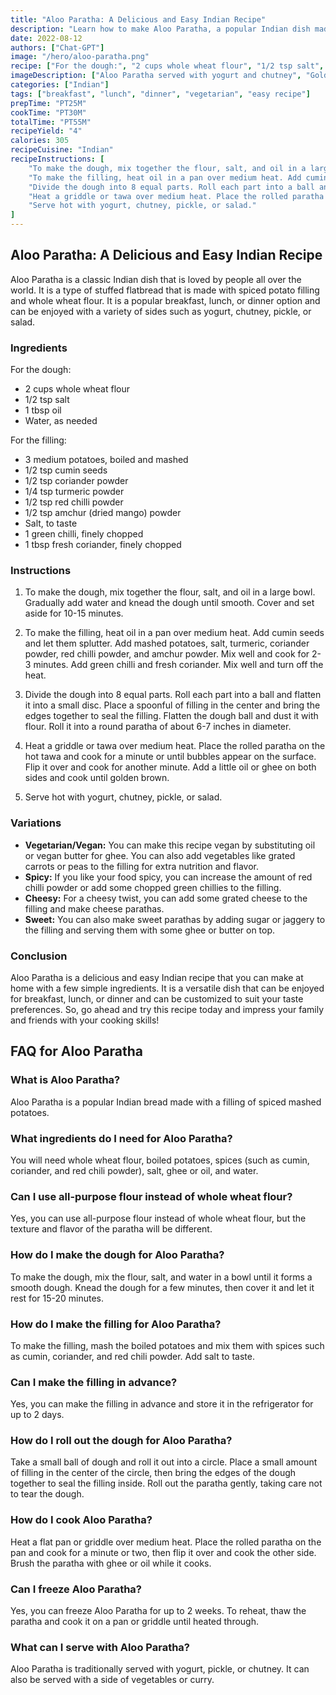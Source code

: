 ```yaml
---
title: "Aloo Paratha: A Delicious and Easy Indian Recipe"
description: "Learn how to make Aloo Paratha, a popular Indian dish made with spiced potato filling and whole wheat flatbreads. This recipe is easy to make and perfect for breakfast, lunch, or dinner!"
date: 2022-08-12
authors: ["Chat-GPT"]
image: "/hero/aloo-paratha.png"
recipe: ["For the dough:", "2 cups whole wheat flour", "1/2 tsp salt", "1 tbsp oil", "Water, as needed", "For the filling:", "3 medium potatoes, boiled and mashed", "1/2 tsp cumin seeds", "1/2 tsp coriander powder", "1/4 tsp turmeric powder", "1/2 tsp red chilli powder", "1/2 tsp amchur (dried mango) powder", "Salt, to taste", "1 green chilli, finely chopped", "1 tbsp fresh coriander, finely chopped"]
imageDescription: ["Aloo Paratha served with yogurt and chutney", "Golden brown Aloo Paratha on a plate", "Aloo Paratha with a side of pickles and salad", "Stack of freshly made Aloo Paratha"]
categories: ["Indian"]
tags: ["breakfast", "lunch", "dinner", "vegetarian", "easy recipe"]
prepTime: "PT25M"
cookTime: "PT30M"
totalTime: "PT55M"
recipeYield: "4"
calories: 305
recipeCuisine: "Indian"
recipeInstructions: [
    "To make the dough, mix together the flour, salt, and oil in a large bowl. Gradually add water and knead the dough until smooth. Cover and set aside for 10-15 minutes.",
    "To make the filling, heat oil in a pan over medium heat. Add cumin seeds and let them splutter. Add mashed potatoes, salt, turmeric, coriander powder, red chilli powder, and amchur powder. Mix well and cook for 2-3 minutes. Add green chilli and fresh coriander. Mix well and turn off the heat.",
    "Divide the dough into 8 equal parts. Roll each part into a ball and flatten it into a small disc. Place a spoonful of filling in the center and bring the edges together to seal the filling. Flatten the dough ball and dust it with flour. Roll it into a round paratha of about 6-7 inches in diameter.",
    "Heat a griddle or tawa over medium heat. Place the rolled paratha on the hot tawa and cook for a minute or until bubbles appear on the surface. Flip it over and cook for another minute. Add a little oil or ghee on both sides and cook until golden brown.",
    "Serve hot with yogurt, chutney, pickle, or salad."
]
---
```


## Aloo Paratha: A Delicious and Easy Indian Recipe

Aloo Paratha is a classic Indian dish that is loved by people all over the world. It is a type of stuffed flatbread that is made with spiced potato filling and whole wheat flour. It is a popular breakfast, lunch, or dinner option and can be enjoyed with a variety of sides such as yogurt, chutney, pickle, or salad.

### Ingredients

For the dough:

- 2 cups whole wheat flour
- 1/2 tsp salt
- 1 tbsp oil
- Water, as needed

For the filling:

- 3 medium potatoes, boiled and mashed
- 1/2 tsp cumin seeds
- 1/2 tsp coriander powder
- 1/4 tsp turmeric powder
- 1/2 tsp red chilli powder
- 1/2 tsp amchur (dried mango) powder
- Salt, to taste
- 1 green chilli, finely chopped
- 1 tbsp fresh coriander, finely chopped

### Instructions

1. To make the dough, mix together the flour, salt, and oil in a large bowl. Gradually add water and knead the dough until smooth. Cover and set aside for 10-15 minutes.

2. To make the filling, heat oil in a pan over medium heat. Add cumin seeds and let them splutter. Add mashed potatoes, salt, turmeric, coriander powder, red chilli powder, and amchur powder. Mix well and cook for 2-3 minutes. Add green chilli and fresh coriander. Mix well and turn off the heat.

3. Divide the dough into 8 equal parts. Roll each part into a ball and flatten it into a small disc. Place a spoonful of filling in the center and bring the edges together to seal the filling. Flatten the dough ball and dust it with flour. Roll it into a round paratha of about 6-7 inches in diameter.

4. Heat a griddle or tawa over medium heat. Place the rolled paratha on the hot tawa and cook for a minute or until bubbles appear on the surface. Flip it over and cook for another minute. Add a little oil or ghee on both sides and cook until golden brown.

5. Serve hot with yogurt, chutney, pickle, or salad.

### Variations

- **Vegetarian/Vegan:** You can make this recipe vegan by substituting oil or vegan butter for ghee. You can also add vegetables like grated carrots or peas to the filling for extra nutrition and flavor.
- **Spicy:** If you like your food spicy, you can increase the amount of red chilli powder or add some chopped green chillies to the filling.
- **Cheesy:** For a cheesy twist, you can add some grated cheese to the filling and make cheese parathas.
- **Sweet:** You can also make sweet parathas by adding sugar or jaggery to the filling and serving them with some ghee or butter on top.

### Conclusion

Aloo Paratha is a delicious and easy Indian recipe that you can make at home with a few simple ingredients. It is a versatile dish that can be enjoyed for breakfast, lunch, or dinner and can be customized to suit your taste preferences. So, go ahead and try this recipe today and impress your family and friends with your cooking skills!

## FAQ for Aloo Paratha

### What is Aloo Paratha?

Aloo Paratha is a popular Indian bread made with a filling of spiced mashed potatoes.

### What ingredients do I need for Aloo Paratha?

You will need whole wheat flour, boiled potatoes, spices (such as cumin, coriander, and red chili powder), salt, ghee or oil, and water.

### Can I use all-purpose flour instead of whole wheat flour?

Yes, you can use all-purpose flour instead of whole wheat flour, but the texture and flavor of the paratha will be different.

### How do I make the dough for Aloo Paratha?

To make the dough, mix the flour, salt, and water in a bowl until it forms a smooth dough. Knead the dough for a few minutes, then cover it and let it rest for 15-20 minutes.

### How do I make the filling for Aloo Paratha?

To make the filling, mash the boiled potatoes and mix them with spices such as cumin, coriander, and red chili powder. Add salt to taste.

### Can I make the filling in advance?

Yes, you can make the filling in advance and store it in the refrigerator for up to 2 days.

### How do I roll out the dough for Aloo Paratha?

Take a small ball of dough and roll it out into a circle. Place a small amount of filling in the center of the circle, then bring the edges of the dough together to seal the filling inside. Roll out the paratha gently, taking care not to tear the dough.

### How do I cook Aloo Paratha?

Heat a flat pan or griddle over medium heat. Place the rolled paratha on the pan and cook for a minute or two, then flip it over and cook the other side. Brush the paratha with ghee or oil while it cooks.

### Can I freeze Aloo Paratha?

Yes, you can freeze Aloo Paratha for up to 2 weeks. To reheat, thaw the paratha and cook it on a pan or griddle until heated through.

### What can I serve with Aloo Paratha?

Aloo Paratha is traditionally served with yogurt, pickle, or chutney. It can also be served with a side of vegetables or curry.